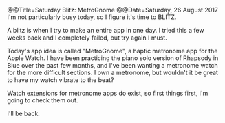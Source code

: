 @@Title=Saturday Blitz: MetroGnome
@@Date=Saturday, 26 August 2017
I'm not particularly busy today, so I figure it's time to BLITZ.

A blitz is when I try to make an entire app in one day. I tried this a few weeks back and I completely failed, but try again I must. 

Today's app idea is called "MetroGnome", a haptic metronome app for the Apple Watch. I have been practicing the piano solo version of Rhapsody in Blue over the past few months, and I've been wanting a metronome watch for the more difficult sections. I own a metronome, but wouldn't it be great to have my watch vibrate to the beat? 

Watch extensions for metronome apps do exist, so first things first, I'm going to check them out.

I'll be back.